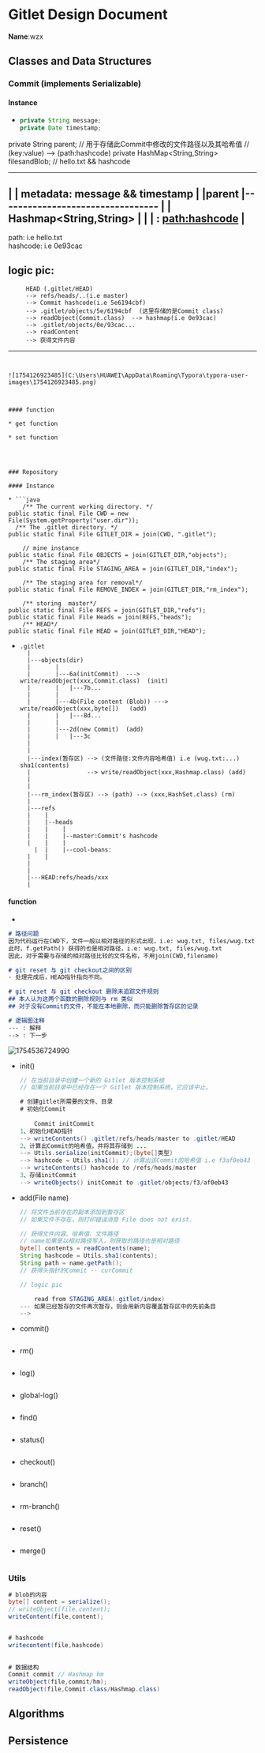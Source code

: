 # Gitlet Design Document

**Name**:wzx

## Classes and Data Structures

### Commit (implements Serializable)

#### Instance

* ```java
  private String message;
  private Date timestamp;
private String parent;
  // 用于存储此Commit中修改的文件路径以及其哈希值
  // (key:value) --> (path:hashcode)
  private HashMap<String,String> filesandBlob; // hello.txt && hashcode
  
  
  ------------------------------------------
  |		| metadata: message && timestamp |
  |parent |---------------------------------
  |		|	Hashmap<String,String>		 |
  |		|	: <path:hashcode>			 |							 
  ------------------------------------------
  path: i.e hello.txt    
  hashcode: i.e 0e93cac    
      
  logic pic:
  --------------------------------------------------------------------------------------
         HEAD (.gitlet/HEAD) 
         --> refs/heads/..(i.e master) 
         --> Commit hashcode(i.e 5e6194cbf)
         --> .gitlet/objects/5e/6194cbf  (这里存储的是Commit class)
         --> readObject(Commit.class)  --> hashmap(i.e 0e93cac) 
         --> .gitlet/objects/0e/93cac... 
         --> readContent 
         --> 获得文件内容
  --------------------------------------------------------------------------------------
  ```
  

![1754126923485](C:\Users\HUAWEI\AppData\Roaming\Typora\typora-user-images\1754126923485.png)



#### function

* get function

* set function

  


### Repository

#### Instance

* ```java
      /** The current working directory. */
  public static final File CWD = new File(System.getProperty("user.dir"));
    /** The .gitlet directory. */
  public static final File GITLET_DIR = join(CWD, ".gitlet");
  
      // mine instance
  public static final File OBJECTS = join(GITLET_DIR,"objects");
      /** The staging area*/
  public static final File STAGING_AREA = join(GITLET_DIR,"index");
  
      /** The staging area for removal*/
  public static final File REMOVE_INDEX = join(GITLET_DIR,"rm_index");
  
      /** storing  master*/
  public static final File REFS = join(GITLET_DIR,"refs");
  public static final File Heads = join(REFS,"heads");
      /** HEAD*/
  public static final File HEAD = join(GITLET_DIR,"HEAD");
  ```
  
* ~~~
  .gitlet
  	|
  	|---objects(dir)
  	|	    |
  	|		|---6a(initCommit)  ---> write/readObject(xxx,Commit.class)  (init)
  	|		|	|---7b...
  	|		|
  	|		|---4b(File content (Blob)) ---> write/readObject(xxx,byte[])   (add)
  	|		|	|---8d...
  	|		|
  	|		|---2d(new Commit)	(add)
  	|		|	|---3c
  	|
  	|
  	|---index(暂存区) --> (文件路径:文件内容哈希值) i.e (wug.txt:...) sha1(contents) 
  	|				 --> write/readObject(xxx,Hashmap.class) (add)
  	|	  
  	|
  	|---rm_index(暂存区) --> (path) --> (xxx,HashSet.class) (rm)
  	|
  	|---refs
  	|	 |
  	|	 |--heads
  	|	 |	  |
  	|	 |	  |--master:Commit's hashcode
  	|	 |	  |	
      |	 |	  |--cool-beans: 
  	|	 |
  	|
  	|
  	|---HEAD:refs/heads/xxx
  	|
  
  ~~~
  
  

#### function

* 
  
  ~~~markdown
  # 路径问题
  因为代码运行在CWD下，文件一般以相对路径的形式出现，i.e: wug.txt, files/wug.txt
  此时，f.getPath() 获得的也是相对路径，i.e: wug.txt, files/wug.txt
  因此，对于需要与存储的相对路径比较的文件名称，不用join(CWD,filename)
  
  # git reset 与 git checkout之间的区别
· 处理完成后，HEAD指针指向不同。
  
  # git reset 与 git checkout 删除未追踪文件规则
  ## 本人认为这两个函数的删除规则与 rm 类似
  ## 对于没有Commit的文件，不能在本地删除，而只能删除暂存区的记录
  
  # 逻辑图注释
  --- : 解释
  --> : 下一步
  
  ~~~
  
  ![1754536724990](C:\Users\HUAWEI\AppData\Roaming\Typora\typora-user-images\1754536724990.png)
  
* init()

  ~~~java
  // 在当前目录中创建一个新的 Gitlet 版本控制系统
  // 如果当前目录中已经存在一个 Gitlet 版本控制系统，它应该中止。
  
  # 创建gitlet所需要的文件、目录
  # 初始化Commit
    
      Commit initCommit  
  1、初始化HEAD指针
  --> writeContents() .gitlet/refs/heads/master to .gitlet/HEAD    
  2、计算出Commit的哈希值，并将其存储到 ...    
  --> Utils.serialize(initCommit);(byte[]类型)
  --> hashcode = Utils.sha1(); // 计算出该Commit的哈希值 i.e f3af0eb43
  --> writeContents() hashcode to /refs/heads/master  
  3、存储initCommit
  --> writeObjects() initCommit to .gitlet/objects/f3/af0eb43    
  ~~~

* add(File name)

  ~~~java
  // 将文件当前存在的副本添加到暂存区
  // 如果文件不存在，则打印错误消息 File does not exist.
  
  // 获得文件内容、哈希值、文件路径
  // name如果是以相对路径写入，则获取的路径也是相对路径
  byte[] contents = readContents(name);
  String hashcode = Utils.sha1(contents);
  String path = name.getPath(); 
  // 获得头指针的Commit -- curCommit
  
  // logic pic
  
      read from STAGING_AREA(.gitlet/index)
  --- 如果已经暂存的文件再次暂存，则会用新内容覆盖暂存区中的先前条目
  --> 
  ~~~

* commit()

  ~~~
  
  ~~~

* rm()

  ~~~
  
  ~~~

* log()

  ~~~
  
  ~~~

* global-log()

  ~~~
  
  ~~~

* find()

  ~~~
  
  ~~~

  

* status()

  ~~~
  
  ~~~

  

* checkout()

  ~~~
  
  ~~~

  

* branch()

  ~~~
  
  ~~~

  

* rm-branch()

  ~~~
  
  ~~~

  

* reset()

  ~~~
  
  ~~~

  

* merge()

  ~~~
  
  ~~~

### Utils

~~~java
# blob的内容
byte[] content = serialize();
// writeObject(file,content);
writeContent(file,content);


# hashcode
writecontent(file,hashcode)
    
    
# 数据结构
Commit commit // Hashmap hm
writeObject(file,commit/hm);
readObject(file,Commit.class/Hashmap.class)
~~~



## Algorithms

## Persistence



